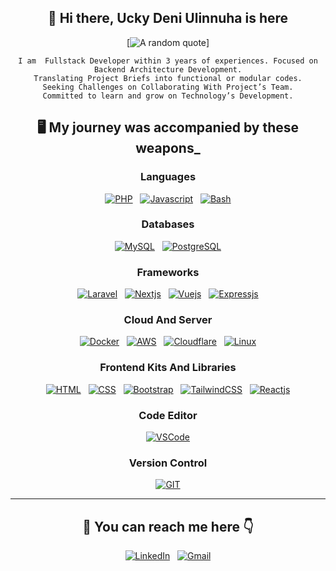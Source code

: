 <section align="center">

## 👋 Hi there, Ucky Deni Ulinnuha is here

[![A random quote](https://quotes-github-readme.vercel.app/api?type=horizontal&quote=%22Je%20Crois%20En%20Moi%22&theme=dracula&author=anonymous)]

```
I am  Fullstack Developer within 3 years of experiences. Focused on Backend Architecture Development.
Translating Project Briefs into functional or modular codes.
Seeking Challenges on Collaborating With Project’s Team.
Committed to learn and grow on Technology’s Development.
```

## 🖥️ My journey was accompanied by these weapons_

<!-- Languages -->
<h3>Languages</h3>

<p>

 [![PHP](https://skillicons.dev/icons?i=php)](https://php.net/) &nbsp;
 [![Javascript](https://skillicons.dev/icons?i=javascript)](https://nodejs.org/) &nbsp;
 [![Bash](https://skillicons.dev/icons?i=bash)](https://www.gnu.org/software/bash/) 

</p>

<!-- Databases -->
<h3>Databases</h3>

<p>

 [![MySQL](https://skillicons.dev/icons?i=mysql)](https://mysql.com/) &nbsp;
 [![PostgreSQL](https://skillicons.dev/icons?i=postgresql)](https://postgresql.org/)  

</p>

<!-- Frameworks -->
<h3>Frameworks</h3>

<p>

 [![Laravel](https://skillicons.dev/icons?i=laravel)](https://laravel.com/) &nbsp;
 [![Nextjs](https://skillicons.dev/icons?i=nextjs)](https://nextjs.org/) &nbsp;
 [![Vuejs](https://skillicons.dev/icons?i=vuejs)](https://vuejs.org/) &nbsp;
 [![Expressjs](https://skillicons.dev/icons?i=expressjs)](https://expressjs.com/)  

</p>

<!-- Cloud And Server -->
<h3>Cloud And Server</h3>

<p>

 [![Docker](https://skillicons.dev/icons?i=docker)](https://docker.com/) &nbsp;
 [![AWS](https://skillicons.dev/icons?i=aws)](https://aws.amazon.com/) &nbsp;
 [![Cloudflare](https://skillicons.dev/icons?i=cloudflare)](https://cloudflare.com/) &nbsp;
 [![Linux](https://skillicons.dev/icons?i=linux)](https://linux.org/)  

</p>

<!-- Frontend Kits And Libraries -->
<h3>Frontend Kits And Libraries</h3>

<p>

 [![HTML](https://skillicons.dev/icons?i=html)](https://www.w3schools.com/html/) &nbsp;
 [![CSS](https://skillicons.dev/icons?i=css)](https://www.w3schools.com/css/) &nbsp;
 [![Bootstrap](https://skillicons.dev/icons?i=bootstrap)](https://getbootstrap.com/) &nbsp;
 [![TailwindCSS](https://skillicons.dev/icons?i=tailwindcss)](https://tailwindcss.com/) &nbsp;
 [![Reactjs](https://skillicons.dev/icons?i=react)](https://react.dev/)  

</p>

<!-- Code Editor -->
<h3>Code Editor</h3>

<p>

 [![VSCode](https://skillicons.dev/icons?i=vscode)](https://code.visualstudio.com/) 

</p>

<!-- Version Control -->
<h3>Version Control</h3>

<p>

 [![GIT](https://skillicons.dev/icons?i=git)](https://git-scm.com/) 

</p>

<hr />

## 📧 You can reach me here 👇

[![LinkedIn](https://skillicons.dev/icons?i=linkedin)](https://www.linkedin.com/in/ucky/) &nbsp;
[![Gmail](https://skillicons.dev/icons?i=gmail)](mailto:ucky.d.ulinnuha@gmail.com?subject=Hello%Ucky,%20From%20Github)

</section>
